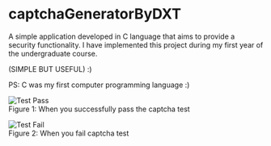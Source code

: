# captchaGeneratorByDXT
A simple application developed in C language that aims to provide a security functionality. I have implemented this project during my first year of the undergraduate course.

(SIMPLE BUT USEFUL) :)

PS: C was my first computer programming language :)

![Test Pass](https://github.com/iamdhruvsharma/captchaGeneratorByDXT/blob/master/Capture1a.PNG) <br/>
Figure 1: When you successfully pass the captcha test

![Test Fail](https://github.com/iamdhruvsharma/captchaGeneratorByDXT/blob/master/Capture2a.PNG) <br/>
Figure 2: When you fail captcha test 
